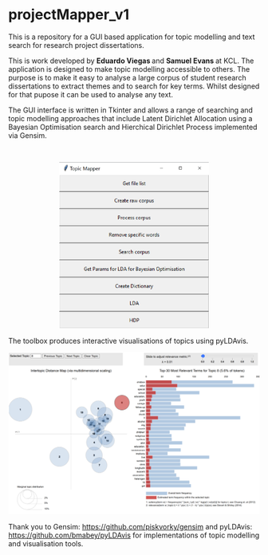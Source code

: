 # projectMapper_v1
 
This is a repository for a GUI based application for topic modelling and text search for research project dissertations.  

This is work developed by <b> Eduardo Viegas </b> and <b> Samuel Evans </b> at KCL.   The application is designed to make topic modelling accessible to others.  The purpose is to make it easy to analyse a large corpus of student research dissertations to extract themes and to search for key terms.  Whilst designed for that pupose it can be used to analyse any text.

The GUI interface is written in Tkinter and allows a range of searching and topic modelling approaches that include Latent Dirichlet Allocation using a Bayesian Optimisation search and Hierchical Dirichlet Process implemented via Gensim.

<br>

<p align="center">
  <img src="GUI_overview.png" width="300" >
</p>

The toolbox produces interactive visualisations of topics using pyLDAvis.

<p align="center">
  <img src="Visualisation.png" width="700" >
</p>

Thank you to Gensim: https://github.com/piskvorky/gensim and pyLDAvis: https://github.com/bmabey/pyLDAvis for implementations of topic modelling and visualisation tools.

